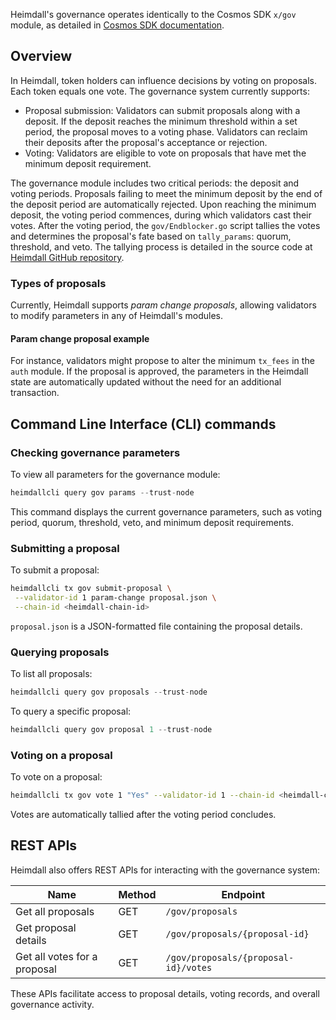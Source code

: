 Heimdall's governance operates identically to the Cosmos SDK `x/gov` module, as detailed in [Cosmos SDK documentation](https://docs.cosmos.network/main/build/modules/gov).

## Overview

In Heimdall, token holders can influence decisions by voting on proposals. Each token equals one vote. The governance system currently supports:

- Proposal submission: Validators can submit proposals along with a deposit. If the deposit reaches the minimum threshold within a set period, the proposal moves to a voting phase. Validators can reclaim their deposits after the proposal's acceptance or rejection.
- Voting: Validators are eligible to vote on proposals that have met the minimum deposit requirement.

The governance module includes two critical periods: the deposit and voting periods. Proposals failing to meet the minimum deposit by the end of the deposit period are automatically rejected. Upon reaching the minimum deposit, the voting period commences, during which validators cast their votes. After the voting period, the `gov/Endblocker.go` script tallies the votes and determines the proposal's fate based on `tally_params`: quorum, threshold, and veto. The tallying process is detailed in the source code at [Heimdall GitHub repository](https://github.com/maticnetwork/heimdall/blob/develop/gov/endblocker.go).

### Types of proposals

Currently, Heimdall supports *param change proposals*, allowing validators to modify parameters in any of Heimdall's modules.

#### Param change proposal example

For instance, validators might propose to alter the minimum `tx_fees` in the `auth` module. If the proposal is approved, the parameters in the Heimdall state are automatically updated without the need for an additional transaction.

## Command Line Interface (CLI) commands

### Checking governance parameters

To view all parameters for the governance module:

```go
heimdallcli query gov params --trust-node
```

This command displays the current governance parameters, such as voting period, quorum, threshold, veto, and minimum deposit requirements.

### Submitting a proposal

To submit a proposal:

```bash
heimdallcli tx gov submit-proposal \
 --validator-id 1 param-change proposal.json \
 --chain-id <heimdall-chain-id>
```

`proposal.json` is a JSON-formatted file containing the proposal details.

### Querying proposals

To list all proposals:

```go
heimdallcli query gov proposals --trust-node
```

To query a specific proposal:

```go
heimdallcli query gov proposal 1 --trust-node
```

### Voting on a proposal

To vote on a proposal:

```bash
heimdallcli tx gov vote 1 "Yes" --validator-id 1 --chain-id <heimdall-chain-id>
```

Votes are automatically tallied after the voting period concludes.

## REST APIs

Heimdall also offers REST APIs for interacting with the governance system:

| Name | Method | Endpoint |
| ---- | ------ | -------- |
| Get all proposals | GET | `/gov/proposals` |
| Get proposal details | GET | `/gov/proposals/{proposal-id}` |
| Get all votes for a proposal | GET | `/gov/proposals/{proposal-id}/votes` |

These APIs facilitate access to proposal details, voting records, and overall governance activity.
